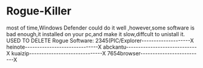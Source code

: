 # Rogue-Killer
most of time,Windows Defender could do it well ,however,some software is bad enough,it installed on your pc,and make it slow,diffcult to unistall it.
USED TO DELETE Rogue Software:
2345(PIC/Explorer--------------------X
heinote------------------------------X
abckantu-----------------------------X
kuaizip------------------------------X
7654browser--------------------------X
